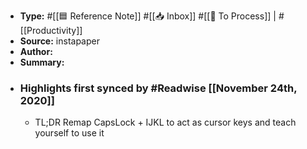 - **Type:** #[[🟦 Reference Note]] #[[📥 Inbox]] #[[📝 To Process]] | #[[Productivity]]
- **Source:**  instapaper
- **Author:**
- **Summary:**
- ### Highlights first synced by #Readwise [[November 24th, 2020]]
    - TL;DR Remap CapsLock + IJKL to act as cursor keys and teach yourself to use it 

